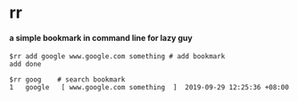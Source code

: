 # rr
#### a simple bookmark in command line for lazy guy
```
$rr add google www.google.com something # add bookmark
add done

$rr goog    # search bookmark
1	google	 [ www.google.com something  ]	2019-09-29 12:25:36 +08:00
```
<br><br>


